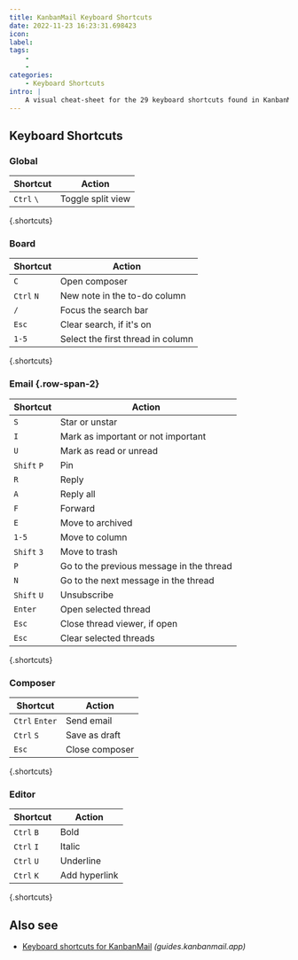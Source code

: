 ```yaml
---
title: KanbanMail Keyboard Shortcuts
date: 2022-11-23 16:23:31.698423
icon: 
label: 
tags: 
    - 
    - 
categories:
    - Keyboard Shortcuts
intro: |
    A visual cheat-sheet for the 29 keyboard shortcuts found in KanbanMail
---
```




Keyboard Shortcuts
------------------



### Global

Shortcut | Action
---|---
`Ctrl` `\`  | Toggle split view
{.shortcuts}


### Board

Shortcut | Action
---|---
`C`  | Open composer
`Ctrl` `N`  | New note in the to-do column
`/`  | Focus the search bar
`Esc`  | Clear search, if it's on
`1-5`  | Select the first thread in column <number>
{.shortcuts}


### Email  {.row-span-2}

Shortcut | Action
---|---
`S`  | Star or unstar
`I`  | Mark as important or not important
`U`  | Mark as read or unread
`Shift` `P`  | Pin
`R`  | Reply
`A`  | Reply all
`F`  | Forward
`E`  | Move to archived
`1-5`  | Move to column <number>
`Shift` `3`  | Move to trash
`P`  | Go to the previous message in the thread
`N`  | Go to the next message in the thread
`Shift` `U`  | Unsubscribe
`Enter`  | Open selected thread
`Esc`  | Close thread viewer, if open
`Esc`  | Clear selected threads
{.shortcuts}


### Composer

Shortcut | Action
---|---
`Ctrl` `Enter`  | Send email
`Ctrl` `S`  | Save as draft
`Esc`  | Close composer
{.shortcuts}


### Editor

Shortcut | Action
---|---
`Ctrl` `B`  | Bold
`Ctrl` `I`  | Italic
`Ctrl` `U`  | Underline
`Ctrl` `K`  | Add hyperlink
{.shortcuts}




Also see
--------
- [Keyboard shortcuts for KanbanMail](https://guides.kanbanmail.app/keyboard-shortcuts) _(guides.kanbanmail.app)_

